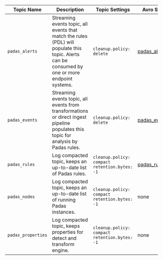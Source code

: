 <table class="table table-striped">
  <thead>
    <tr>
      <th scope="col">Topic Name</th>
      <th scope="col">Description</th>
      <th scope="col">Topic Settings</th>
      <th scope="col">Avro Schema</th>
    </tr>
  </thead>
  <tbody>
    <tr>
      <td><code>padas_alerts</code></td>
      <td>Streaming events topic, all events that match the rules (PDL) will populate this topic.  Alerts can be consumed by one or more endpoint systems.</td>
      <td><code>cleanup.policy: delete</code></td>
      <td><a href="/assets/config/padas_alert.avsc">padas_alert.avsc</a></td>
    </tr>
    <tr>
      <td><code>padas_events</code></td>
      <td>Streaming events topic, all events from transformations or direct ingest pipeline populates this topic for analysis by Padas rules.</td>
      <td><code>cleanup.policy: delete</code></td>
      <td><a href="/assets/config/padas_event.avsc">padas_event.avsc</a></td>
    </tr>
    <tr>
      <td><code>padas_rules</code></td>
      <td>Log compacted topic, keeps an up-to-date list of Padas rules.</td>
      <td>
        <code>cleanup.policy: compact</code>
        <code>retention.bytes: -1</code>
      </td>
      <td><a href="/assets/config/padas_rule.avsc">padas_rule.avsc</a></td>
    </tr>
    <tr>
      <td><code>padas_nodes</code></td>
      <td>Log compacted topic, keeps an up-to-date list of running Padas instances.</td>
      <td>
        <code>cleanup.policy: compact</code>
        <code>retention.bytes: -1</code>
      </td>
      <td>none</td>
    </tr>
    <tr>
      <td><code>padas_properties</code></td>
      <td>Log compacted topic, keeps properties for detect and transform engine.</td>
      <td>
        <code>cleanup.policy: compact</code>
        <code>retention.bytes: -1</code>
      </td>
      <td>none</td>
    </tr>
  </tbody>
</table>